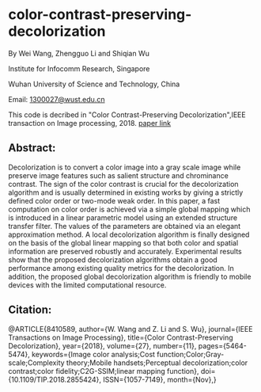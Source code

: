 # color-contrast-preserving-decolorization
By Wei Wang, Zhengguo Li and Shiqian Wu

Institute for Infocomm Research, Singapore

Wuhan University of Science and Technology, China

Email: 1300027@wust.edu.cn

This code is decribed in "Color Contrast-Preserving Decolorization",IEEE transaction on Image processing, 2018.
[paper link](https://ieeexplore.ieee.org/document/8410589/)


## Abstract:
Decolorization is to convert a color image into a gray scale image while preserve image features such as salient structure and chrominance contrast. The sign of the color contrast is crucial for the decolorization algorithm and is usually determined in existing works by giving a strictly defined color order or two-mode weak order. In this paper, a fast computation on color order is achieved via a simple global mapping which is introduced in a linear parametric model using an extended structure transfer filter. The values of the parameters are obtained via an elegant approximation method. A local decolorization algorithm is finally designed on the basis of the global linear mapping so that both color and spatial information are preserved robustly and accurately. Experimental results show that the proposed decolorization algorithms obtain a good performance among existing quality metrics for the decolorization. In addition, the proposed global decolorization algorithm is friendly to mobile devices with the limited computational resource.

## Citation:
@ARTICLE{8410589, 
author={W. Wang and Z. Li and S. Wu}, 
journal={IEEE Transactions on Image Processing}, 
title={Color Contrast-Preserving Decolorization}, 
year={2018}, 
volume={27}, 
number={11}, 
pages={5464-5474}, 
keywords={Image color analysis;Cost function;Color;Gray-scale;Complexity theory;Mobile handsets;Perceptual decolorization;color contrast;color fidelity;C2G-SSIM;linear mapping function}, 
doi={10.1109/TIP.2018.2855424}, 
ISSN={1057-7149}, 
month={Nov},}
